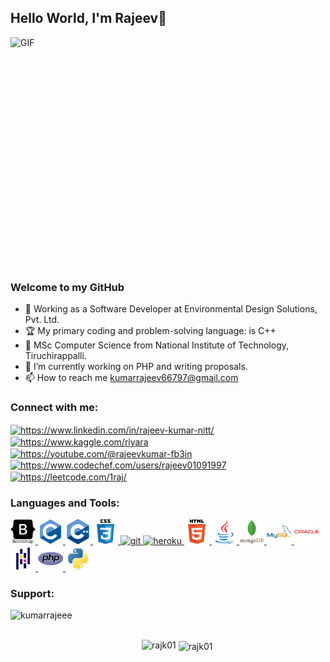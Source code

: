 <h2 align="left">Hello World, I'm Rajeev👋</h2>
<img align="right" alt="GIF" src="https://user-images.githubusercontent.com/74038190/229223263-cf2e4b07-2615-4f87-9c38-e37600f8381a.gif" width="550" height="390"/>
<h3 align="left">Welcome to my GitHub</h3>
<!-- ![image](https://github.com/RajK01/RajK01/assets/97374811/2e88f744-2b30-461d-b9de-b74c4a284523) -->
<!--https://github.com/arsentieva/arsentieva/raw/main/code.gif?raw=true-->
<!--https://global-uploads.webflow.com/5e0ac69bad6badc677c5db21/6136efdd077934476ce23eb7_coder.gif-->

- 🔭 Working as a Software Developer at Environmental Design Solutions, Pvt. Ltd.
- 🏆 My primary coding and problem-solving language: is C++
- 🎀 MSc Computer Science from National Institute of Technology, Tiruchirappalli.
- 🌱 I’m currently working on PHP and writing proposals.
- 📫 How to reach me kumarrajeev66797@gmail.com

<h3 align="left">Connect with me:</h3>
<p align="left">

<a href="https://linkedin.com/in/https://www.linkedin.com/in/rajeev-kumar-nitt/" target="blank"><img align="center" src="https://raw.githubusercontent.com/rahuldkjain/github-profile-readme-generator/master/src/images/icons/Social/linked-in-alt.svg" alt="https://www.linkedin.com/in/rajeev-kumar-nitt/" height="30" width="40" /></a>
<a href="https://kaggle.com/https://www.kaggle.com/riyara" target="blank"><img align="center" src="https://raw.githubusercontent.com/rahuldkjain/github-profile-readme-generator/master/src/images/icons/Social/kaggle.svg" alt="https://www.kaggle.com/riyara" height="30" width="40" /></a>
<a href="https://www.youtube.com/c/https://youtube.com/@rajeevkumar-fb3in" target="blank"><img align="center" src="https://raw.githubusercontent.com/rahuldkjain/github-profile-readme-generator/master/src/images/icons/Social/youtube.svg" alt="https://youtube.com/@rajeevkumar-fb3in" height="30" width="40" /></a>
<a href="https://www.codechef.com/users/https://www.codechef.com/users/rajeev01091997" target="blank"><img align="center" src="https://cdn.jsdelivr.net/npm/simple-icons@3.1.0/icons/codechef.svg" alt="https://www.codechef.com/users/rajeev01091997" height="30" width="40" /></a>
<a href="https://www.leetcode.com/https://leetcode.com/1raj/" target="blank"><img align="center" src="https://raw.githubusercontent.com/rahuldkjain/github-profile-readme-generator/master/src/images/icons/Social/leet-code.svg" alt="https://leetcode.com/1raj/" height="30" width="40" /></a>

<h3 align="left">Languages and Tools:</h3>
<p align="left"> <a href="https://getbootstrap.com" target="_blank" rel="noreferrer"> <img src="https://raw.githubusercontent.com/devicons/devicon/master/icons/bootstrap/bootstrap-plain-wordmark.svg" alt="bootstrap" width="40" height="40"/> </a>
<a href="https://www.cprogramming.com/" target="_blank" rel="noreferrer"> <img src="https://raw.githubusercontent.com/devicons/devicon/master/icons/c/c-original.svg" alt="c" width="40" height="40"/> </a> 
<a href="https://www.w3schools.com/cpp/" target="_blank" rel="noreferrer"> <img src="https://raw.githubusercontent.com/devicons/devicon/master/icons/cplusplus/cplusplus-original.svg" alt="cplusplus" width="40" height="40"/> </a> <a href="https://www.w3schools.com/css/" target="_blank" rel="noreferrer"> <img src="https://raw.githubusercontent.com/devicons/devicon/master/icons/css3/css3-original-wordmark.svg" alt="css3" width="40" height="40"/> </a> <a href="https://git-scm.com/" target="_blank" rel="noreferrer"> <img src="https://www.vectorlogo.zone/logos/git-scm/git-scm-icon.svg" alt="git" width="40" height="40"/> </a> <a href="https://heroku.com" target="_blank" rel="noreferrer"> <img src="https://www.vectorlogo.zone/logos/heroku/heroku-icon.svg" alt="heroku" width="40" height="40"/> </a> <a href="https://www.w3.org/html/" target="_blank" rel="noreferrer"> <img src="https://raw.githubusercontent.com/devicons/devicon/master/icons/html5/html5-original-wordmark.svg" alt="html5" width="40" height="40"/> </a> <a href="https://www.java.com" target="_blank" rel="noreferrer"> <img src="https://raw.githubusercontent.com/devicons/devicon/master/icons/java/java-original.svg" alt="java" width="40" height="40"/> </a> <a href="https://www.mongodb.com/" target="_blank" rel="noreferrer"> <img src="https://raw.githubusercontent.com/devicons/devicon/master/icons/mongodb/mongodb-original-wordmark.svg" alt="mongodb" width="40" height="40"/> </a> <a href="https://www.mysql.com/" target="_blank" rel="noreferrer"> <img src="https://raw.githubusercontent.com/devicons/devicon/master/icons/mysql/mysql-original-wordmark.svg" alt="mysql" width="40" height="40"/> </a> <a href="https://www.oracle.com/" target="_blank" rel="noreferrer"> <img src="https://raw.githubusercontent.com/devicons/devicon/master/icons/oracle/oracle-original.svg" alt="oracle" width="40" height="40"/> </a> <a href="https://pandas.pydata.org/" target="_blank" rel="noreferrer"> <img src="https://raw.githubusercontent.com/devicons/devicon/2ae2a900d2f041da66e950e4d48052658d850630/icons/pandas/pandas-original.svg" alt="pandas" width="40" height="40"/> </a> <a href="https://www.php.net" target="_blank" rel="noreferrer"> <img src="https://raw.githubusercontent.com/devicons/devicon/master/icons/php/php-original.svg" alt="php" width="40" height="40"/> </a> <a href="https://www.python.org" target="_blank" rel="noreferrer"> <img src="https://raw.githubusercontent.com/devicons/devicon/master/icons/python/python-original.svg" alt="python" width="40" height="40"/> </a> </p>

<h3 align="left">Support:</h3>
<p><a href="https://www.buymeacoffee.com/kumarrajeee"> <img align="left" src="https://cdn.buymeacoffee.com/buttons/v2/default-yellow.png" height="50" width="210" alt="kumarrajeee" /></a></p><br><br>

<p><img align="left" src="https://github-readme-stats.vercel.app/api/top-langs?username=rajk01&show_icons=true&locale=en&layout=compact" alt="rajk01" /></p>

<p>&nbsp;<img align="center" src="https://github-readme-stats.vercel.app/api?username=rajk01&show_icons=true&locale=en" alt="rajk01" /></p>
